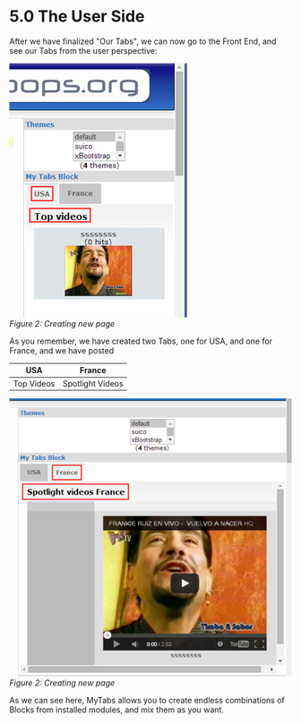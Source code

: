 # 5.0 The User Side

After we have finalized "Our Tabs", we can now go to the Front End, and see our Tabs from the user perspective:

![image014.png](../assets/image014.png)  
*Figure 2: Creating new page*

As you remember, we have created two Tabs, one for USA, and one for France, and we have posted

|USA|France|
|---|---|
|Top Videos|Spotlight Videos|

![image015.png](../assets/image015.png)  
*Figure 2: Creating new page*

As we can see here, MyTabs allows you to create endless combinations of Blocks from installed modules, and mix them as you want. 